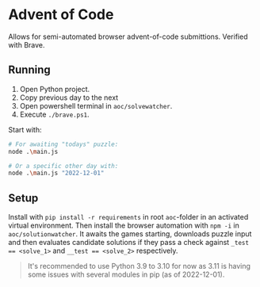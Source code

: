 # Advent of Code

Allows for semi-automated browser advent-of-code submittions. Verified with Brave.

## Running

1. Open Python project.
2. Copy previous day to the next
3. Open powershell terminal in `aoc/solvewatcher`.
4. Execute `./brave.ps1`.

Start with:
```sh
# For awaiting "todays" puzzle:
node .\main.js

# Or a specific other day with:
node .\main.js "2022-12-01"
```  

## Setup
Install with `pip install -r requirements` in root `aoc`-folder in an activated virtual environment. Then install the
browser automation with `npm -i` in `aoc/solutionwatcher`. It awaits the games starting, downloads puzzle input and
then evaluates candidate solutions if they pass a check against `_test == <solve_1>` and `__test == <solve_2>`
respectively.

> It's recommended to use Python 3.9 to 3.10 for now as 3.11 is having some issues with several modules in pip (as of 
2022-12-01).  
